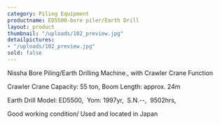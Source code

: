 ```yaml
---
category: Piling Equipment
productname: ED5500-bore piler/Earth Drill
layout: product
thumbnail: "/uploads/102_preview.jpg"
detailpictures:
- "/uploads/102_preview.jpg"
sold: false
---
```


Nissha Bore Piling/Earth Drilling Machine., with Crawler Crane Function

Crawler Crane Capacity: 55 ton, Boom Length: approx. 24m

Earth Drill Model: ED5500,  Yom: 1997yr,  S.N.--,  9502hrs, 

Good working condition/ Used and located in Japan



